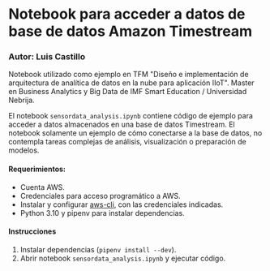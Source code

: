 # Notebook para acceder a datos de base de datos Amazon Timestream

### Autor: Luis Castillo

Notebook utilizado como ejemplo en TFM "Diseño e implementación de arquitectura de analítica de datos en la nube para aplicación IIoT". Master en Business Analytics y Big Data de IMF Smart Education / Universidad Nebrija.

El notebook `sensordata_analysis.ipynb` contiene código de ejemplo para acceder a datos almacenados en una base de datos Timestream. El notebook solamente un ejemplo de cómo conectarse a la base de datos, no contempla tareas complejas de análisis, visualización o preparación de modelos.

#### Requerimientos:

- Cuenta AWS.
- Credenciales para acceso programático a AWS.
- Instalar y configurar [aws-cli](https://aws.amazon.com/cli/), con las credenciales indicadas.
- Python 3.10 y pipenv para instalar dependencias.

#### Instrucciones

1. Instalar dependencias (`pipenv install --dev`).
2. Abrir notebook `sensordata_analysis.ipynb` y ejecutar código.

